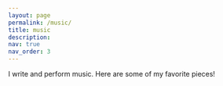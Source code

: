 ```yaml
---
layout: page
permalink: /music/
title: music
description: 
nav: true
nav_order: 3
---
```


I write and perform music. Here are some of my favorite pieces!


